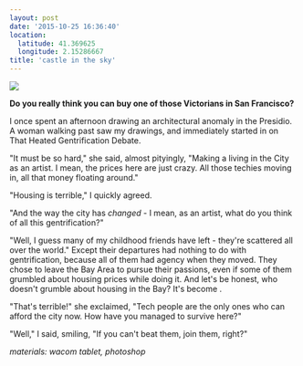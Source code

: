 ```yaml
---
layout: post
date: '2015-10-25 16:36:40'
location:
  latitude: 41.369625
  longitude: 2.15286667
title: 'castle in the sky'
---
```

<img src="/art/all/rrrrr.jpg">

<b>Do you really think you can buy one of those Victorians in San Francisco?</b>

I once spent an afternoon drawing an architectural anomaly in the Presidio. A woman walking past saw my
drawings, and immediately started in on That Heated Gentrification Debate.

"It must be so hard," she said, almost pityingly, "Making a living in the City as an artist. I mean, the
prices here are just crazy. All those techies moving in, all that money floating around."

"Housing is terrible," I quickly agreed.

"And the way the city has <i>changed</i> - I mean, as an artist, what do you think of all this gentrification?"

"Well, I guess many of my childhood friends have left - they're scattered all over the world." Except their
departures had nothing to do with gentrification, because all of them had agency when they moved.
They chose to leave the Bay Area to pursue their passions, even if some of them grumbled about
housing prices while doing it. And let's be honest, who doesn't grumble about housing in the Bay? It's become
.

"That's terrible!" she exclaimed, "Tech people are the only ones who can afford the city now. How have you
managed to survive here?"

"Well," I said, smiling, "If you can't beat them, join them, right?"

<i>materials: wacom tablet, photoshop</i>
